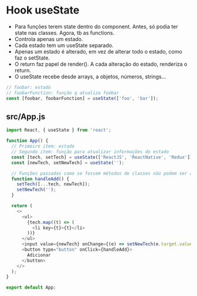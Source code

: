 # Hook useState

- Para funções terem state dentro do component. Antes, só podia ter state nas
  classes. Agora, tb as functions.
- Controla apenas um estado.
- Cada estado tem um useState separado.
- Apenas um estado é alterado, em vez de alterar todo o estado, como faz o
  setState.
- O return faz papel de render(). A cada alteração do estado, renderiza o
  return.
- O useState recebe desde arrays, a objetos, números, strings...

```javascript
// foobar: estado
// foobarFunction: função q atualiza foobar
const [foobar, foobarFunction] = useState(['foo', 'bar']);
```

## src/App.js

```javascript
import React, { useState } from 'react';

function App() {
  // Primeiro item: estado
  // Segundo item: função para atualizar informações do estado
  const [tech, setTech] = useState(['ReactJS', 'ReactNative', 'Redux']);
  const [newTech, setNewTech] = useState('');

  // Funções passadas como se fossem métodos de classes não podem ser arrow functions
  function handleAdd() {
    setTech([...tech, newTech]);
    setNewTech('');
  }

  return (
    <>
      <ul>
        {tech.map((t) => (
          <li key={t}>{t}</li>
        ))}
      </ul>
      <input value={newTech} onChange={(e) => setNewTech(e.target.value)} />
      <button type="button" onClick={handleAdd}>
        Adicionar
      </button>
    </>
  );
}

export default App;
```
